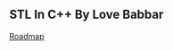 ## STL In C++  By Love Babbar 
[Roadmap](https://whimsical.com/dsa-4-placement-by-love-babbar-C7JX2fJ8hprv9ivEHkArjD)
